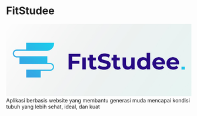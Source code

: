 FitStudee
===========================
<img src="fitStudee.jpg"/>
Aplikasi berbasis website yang membantu generasi muda mencapai kondisi tubuh yang lebih sehat, ideal, dan kuat

